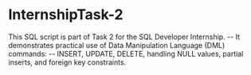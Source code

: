 # InternshipTask-2
This SQL script is part of Task 2 for the SQL Developer Internship. -- It demonstrates practical use of Data Manipulation Language (DML) commands: -- INSERT, UPDATE, DELETE, handling NULL values, partial inserts, and foreign key constraints.
